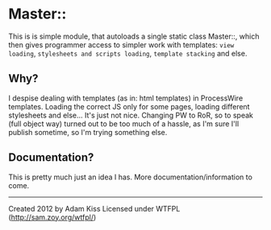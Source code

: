 # Master::

This is is simple module, that autoloads a single static class Master::, which then gives programmer access to simpler work with templates: `view loading`, `stylesheets and scripts loading`, `template stacking` and else.

## Why?

I despise dealing with templates (as in: html templates) in ProcessWire templates. Loading the correct JS only for some pages, loading different stylesheets and else... It's just not nice. Changing PW to RoR, so to speak (full object way) turned out to be too much of a hassle, as I'm sure I'll publish sometime, so I'm trying something else.

## Documentation?

This is pretty much just an idea I has. More documentation/information to come.

---
Created 2012 by Adam Kiss
Licensed under WTFPL (http://sam.zoy.org/wtfpl/)